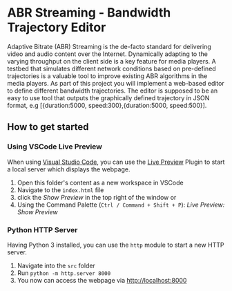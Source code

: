 # ABR Streaming - Bandwidth Trajectory Editor
Adaptive Bitrate (ABR) Streaming is the de-facto standard for delivering video and audio content over the Internet. Dynamically adapting to the varying throughput on the client side is a key feature for media players. A testbed that simulates different network conditions based on pre-defined trajectories is a valuable tool to improve existing ABR algorithms in the media players. As part of this project you will implement a web-based editor to define different bandwidth trajectories. The editor is supposed to be an easy to use tool that outputs the graphically defined trajectory in JSON format, e.g [{duration:5000, speed:300},{duration:5000, speed:500}]. 

## How to get started

### Using VSCode Live Preview
When using [Visual Studio Code](https://code.visualstudio.com/), you can use the [Live Preview](https://marketplace.visualstudio.com/items?itemName=ms-vscode.live-server) Plugin to start a local server which displays the webpage.
1. Open this folder's content as a new workspace in VSCode
2. Navigate to the `index.html` file
3. click the *Show Preview* in the top right of the window or
4. Using the Command Palette (`Ctrl / Command + Shift + P`):  *Live Preview: Show Preview*

### Python HTTP Server
Having Python 3 installed, you can use the `http` module to start a new HTTP server.
1. Navigate into the `src` folder
2. Run `python -m http.server 8000`
3. You now can access the webpage via [http://localhost:8000](http://localhost:8000)